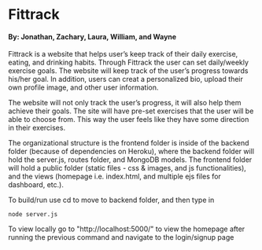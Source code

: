 # Fittrack
#### By: Jonathan, Zachary, Laura, William, and Wayne

Fittrack is a website that helps user’s keep track of their daily exercise,
eating, and drinking habits. Through Fittrack the user can set daily/weekly exercise goals.
The website will keep track of the user’s progress towards his/her goal. In addition, users can creat a personalized bio, upload their own profile image, and other user information.

  The website will not only track the user’s progress, it will also help them achieve their goals. The
site will have pre-set exercises that the user will be able to choose from. This way the user feels like
they have some direction in their exercises.

  The organizational structure is the frontend folder is inside of the backend folder (because of dependencies on Heroku), where the backend folder will hold the server.js, routes folder, and MongoDB models. The frontend folder will hold a public folder (static files - css & images, and js functionalities), and the views (homepage i.e. index.html, and multiple ejs files for dashboard, etc.).
  
  To build/run use cd to move to backend folder, and then type in 
```
node server.js
```
  To view locally go to "http://localhost:5000/" to view the homepage after running the previous command and navigate to the login/signup page
